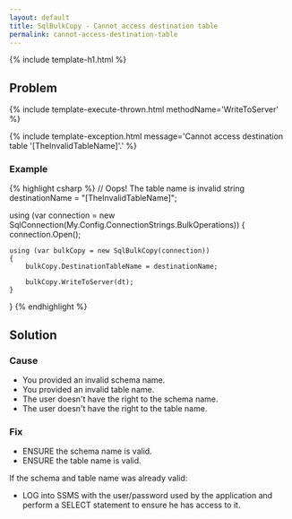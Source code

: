 ```yaml
---
layout: default
title: SqlBulkCopy - Cannot access destination table
permalink: cannot-access-destination-table
---
```


{% include template-h1.html %}

## Problem

{% include template-execute-thrown.html methodName='WriteToServer' %}

{% include template-exception.html message='Cannot access destination table \'[TheInvalidTableName]\'.' %}

### Example
{% highlight csharp %}
// Oops! The table name is invalid
string destinationName = "[TheInvalidTableName]";

using (var connection = new SqlConnection(My.Config.ConnectionStrings.BulkOperations))
{
    connection.Open();

    using (var bulkCopy = new SqlBulkCopy(connection))
    {
        bulkCopy.DestinationTableName = destinationName;

        bulkCopy.WriteToServer(dt);
    }
}
{% endhighlight %}

## Solution

### Cause

- You provided an invalid schema name.
- You provided an invalid table name.
- The user doesn't have the right to the schema name.
- The user doesn't have the right to the table name.

### Fix

- ENSURE the schema name is valid.
- ENSURE the table name is valid.

If the schema and table name was already valid:

- LOG into SSMS with the user/password used by the application and perform a SELECT statement to ensure he has access to it.
